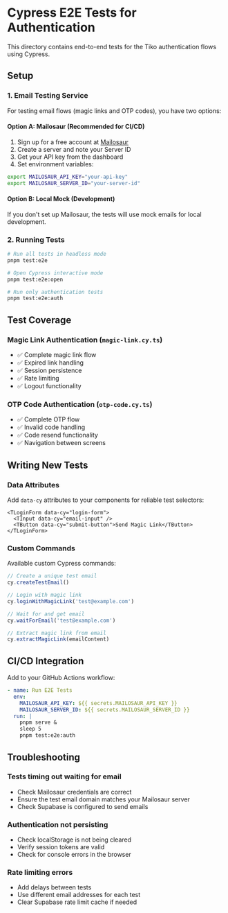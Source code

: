 # Cypress E2E Tests for Authentication

This directory contains end-to-end tests for the Tiko authentication flows using Cypress.

## Setup

### 1. Email Testing Service

For testing email flows (magic links and OTP codes), you have two options:

#### Option A: Mailosaur (Recommended for CI/CD)

1. Sign up for a free account at [Mailosaur](https://mailosaur.com)
2. Create a server and note your Server ID
3. Get your API key from the dashboard
4. Set environment variables:

```bash
export MAILOSAUR_API_KEY="your-api-key"
export MAILOSAUR_SERVER_ID="your-server-id"
```

#### Option B: Local Mock (Development)

If you don't set up Mailosaur, the tests will use mock emails for local development.

### 2. Running Tests

```bash
# Run all tests in headless mode
pnpm test:e2e

# Open Cypress interactive mode
pnpm test:e2e:open

# Run only authentication tests
pnpm test:e2e:auth
```

## Test Coverage

### Magic Link Authentication (`magic-link.cy.ts`)
- ✅ Complete magic link flow
- ✅ Expired link handling
- ✅ Session persistence
- ✅ Rate limiting
- ✅ Logout functionality

### OTP Code Authentication (`otp-code.cy.ts`)
- ✅ Complete OTP flow
- ✅ Invalid code handling
- ✅ Code resend functionality
- ✅ Navigation between screens

## Writing New Tests

### Data Attributes

Add `data-cy` attributes to your components for reliable test selectors:

```vue
<TLoginForm data-cy="login-form">
  <TInput data-cy="email-input" />
  <TButton data-cy="submit-button">Send Magic Link</TButton>
</TLoginForm>
```

### Custom Commands

Available custom Cypress commands:

```typescript
// Create a unique test email
cy.createTestEmail()

// Login with magic link
cy.loginWithMagicLink('test@example.com')

// Wait for and get email
cy.waitForEmail('test@example.com')

// Extract magic link from email
cy.extractMagicLink(emailContent)
```

## CI/CD Integration

Add to your GitHub Actions workflow:

```yaml
- name: Run E2E Tests
  env:
    MAILOSAUR_API_KEY: ${{ secrets.MAILOSAUR_API_KEY }}
    MAILOSAUR_SERVER_ID: ${{ secrets.MAILOSAUR_SERVER_ID }}
  run: |
    pnpm serve &
    sleep 5
    pnpm test:e2e:auth
```

## Troubleshooting

### Tests timing out waiting for email
- Check Mailosaur credentials are correct
- Ensure the test email domain matches your Mailosaur server
- Check Supabase is configured to send emails

### Authentication not persisting
- Check localStorage is not being cleared
- Verify session tokens are valid
- Check for console errors in the browser

### Rate limiting errors
- Add delays between tests
- Use different email addresses for each test
- Clear Supabase rate limit cache if needed